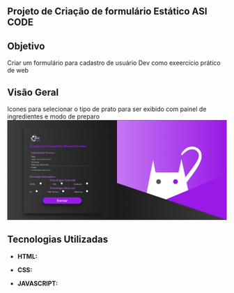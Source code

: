 ## Projeto de Criação de formulário Estático ASI CODE

## Objetivo 
Criar um formulário para cadastro de usuário Dev como exeercício prático de web


## Visão Geral 
Icones para selecionar o tipo de prato para ser exibido com painel de ingredientes e modo de preparo 
![alt text](image.png)


## Tecnologias Utilizadas

- **HTML:** 

- **CSS:** 

- **JAVASCRIPT:** 

